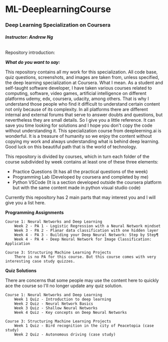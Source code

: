 # ML-DeeplearningCourse
### Deep Learning Specialization on Coursera

###### ***Instructor: Andrew Ng***

Repository introduction:

***What do you want to say:***

This repository contains all my work for this specialization. All code base, quiz questions, screenshots, and images are taken from, unless specified, the deep learning specialization at Coursera. 
What I mean. As a student and self-taught software developer, I have taken various courses related to computing, software, video games, artificial intelligence on different platforms udemy, edx, coursera, udacity, among others. That is why I understand those people who find it difficult to understand certain content not only because of its complexity. In all platforms there are different internal and external forums that serve to answer doubts and questions, but nevertheless they are small details. So I give you a little reference. It can save you time looking for solutions and I hope you don't copy the code without understanding it. This specialization course from deepleerning.ai is wonderful. It is a treasure of humanity so we enjoy the content without copying my work and always understanding what is behind deep learning. Good luck on this beautiful path that is the world of technology.

This repository is divided by courses, which in turn each folder of the course subdivided by week contains at least one of these three elements:

- Practice Questions (It has all the practical questions of the week)
- Programming Lab (Developed by coursera and completed by me)
- Python VSCode (It is a section developed outside the coursera platform but with the same content made in python visual studio code)

Currently this repository has 2 main parts that may interest you and I will give you a list here.

**Programming Assignments**

    Course 1: Neural Networks and Deep Learning
        Week 2 - PA 1 - Logistic Regression with a Neural Network mindset
        Week 3 - PA 2 - Planar data classification with one hidden layer
        Week 4 - PA 3 - Building your Deep Neural Network: Step by Step¶
        Week 4 - PA 4 - Deep Neural Network for Image Classification: Application

    Course 3: Structuring Machine Learning Projects
        There is no PA for this course. But this course comes with very interesting case study quizzes.
        
**Quiz Solutions**

There are concerns that some people may use the content here to quickly ace the course so I'll no longer update any quiz solution.

    Course 1: Neural Networks and Deep Learning
        Week 1 Quiz - Introduction to deep learning
        Week 2 Quiz - Neural Network Basics
        Week 3 Quiz - Shallow Neural Networks
        Week 4 Quiz - Key concepts on Deep Neural Networks

    Course 3: Structuring Machine Learning Projects
        Week 1 Quiz - Bird recognition in the city of Peacetopia (case study)
        Week 2 Quiz - Autonomous driving (case study)
